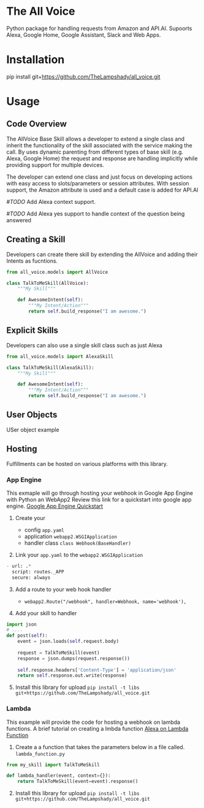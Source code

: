 # The All Voice
Python package for handling requests from Amazon and API.AI. Supoorts 
 Alexa, Google Home, Google Assistant, Slack and Web Apps.

# Installation
pip install git+https://github.com/TheLampshady/all_voice.git


# Usage

## Code Overview
The AllVoice Base Skill allows a developer to extend a single class and inherit the functionality of
the skill associated with the service making the call. By uses dynamic parenting from different 
types of base skill (e.g. Alexa, Google Home) the request and response are handling implicitly while 
providing support for multiple devices. 

The developer can extend one class and just focus on developing actions with easy access to 
slots/parameters or session attributes. With session support, the Amazon attribute is used and a 
default case is added for API.AI

*#TODO* Add Alexa context support.

*#TODO* Add Alexa yes support to handle context of the question being answered

## Creating a Skill
Developers can create there skill by extending the AllVoice and adding their Intents as fucntions.
```python
from all_voice.models import AllVoice

class TalkToMeSkill(AllVoice):
    """My Skill"""

    def AwesomeIntent(self):
        """My Intent/Action"""
        return self.build_response("I am awesome.")
```


## Explicit Skills
Developers can also use a single skill class such as just Alexa
```python
from all_voice.models import AlexaSkill

class TalkToMeSkill(AlexaSkill):
    """My Skill"""

    def AwesomeIntent(self):
        """My Intent/Action"""
        return self.build_response("I am awesome.")
```


## User Objects
USer object example


## Hosting
Fulfillments can be hosted on various platforms with this library. 
### App Engine
This exmaple will go through hosting your webhook in Google App Engine with Python an WebApp2
Review this link for a quickstart into google app engine.
[Google App Engine Quickstart](https://cloud.google.com/appengine/docs/standard/python/quickstart)

1. Create your 
    * config `app.yaml`
    * application `webapp2.WSGIApplication`
    * handler class `class Webhook(BaseHandler)`
    
2. Link your `app.yaml` to the `webapp2.WSGIApplication`
```python
- url: .*
  script: routes._APP
  secure: always
```

3. Add a route to your web hook handler 
    - `webapp2.Route("/webhook", handler=Webhook, name='webhook'),`
    
4. Add your skill to handler
```python
import json 
# ....
def post(self):
    event = json.loads(self.request.body)
    
    request = TalkToMeSkill(event)
    response = json.dumps(request.response())
    
    self.response.headers['Content-Type'] = 'application/json'
    return self.response.out.write(response)
```
5. Install this library for upload
`pip install -t libs git+https://github.com/TheLampshady/all_voice.git`

### Lambda
This example will provide the code for hosting a webhook on lambda functions.
A brief tutorial on creating a lmbda function
[Alexa on Lambda Function](https://developer.amazon.com/public/solutions/alexa/alexa-skills-kit/docs/developing-an-alexa-skill-as-a-lambda-function#creating-a-lambda-function-for-an-alexa-skill)

1. Create a a function that takes the parameters below in a file called. `lambda_function.py`
```python
from my_skill import TalkToMeSkill

def lambda_handler(event, context={}):
    return TalkToMeSkill(event=event).response()
```

2. Install this library for upload
`pip install -t libs git+https://github.com/TheLampshady/all_voice.git`
